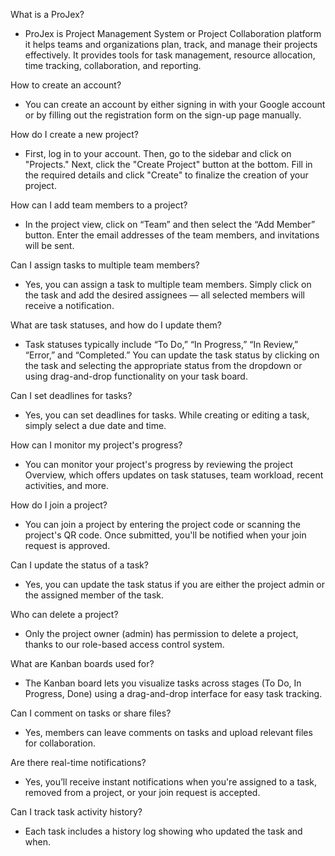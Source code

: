 What is a ProJex?
- ProJex is Project Management System or Project Collaboration platform it helps teams and organizations plan, track, and manage their projects effectively. It provides tools for task management, resource allocation, time tracking, collaboration, and reporting.

How to create an account?
- You can create an account by either signing in with your Google account or by filling out the registration form on the sign-up page manually.

How do I create a new project?
- First, log in to your account. Then, go to the sidebar and click on "Projects." Next, click the "Create Project" button at the bottom. Fill in the required details and click "Create" to finalize the creation of your project.

How can I add team members to a project?
- In the project view, click on “Team” and then select the “Add Member” button. Enter the email addresses of the team members, and invitations will be sent.

Can I assign tasks to multiple team members?
- Yes, you can assign a task to multiple team members. Simply click on the task and add the desired assignees — all selected members will receive a notification.

What are task statuses, and how do I update them?
- Task statuses typically include “To Do,” “In Progress,” “In Review,” “Error,”  and “Completed.” You can update the task status by clicking on the task and selecting the appropriate status from the dropdown or using drag-and-drop functionality on your task board.

Can I set deadlines for tasks?
- Yes, you can set deadlines for tasks. While creating or editing a task, simply select a due date and time.

How can I monitor my project's progress?
- You can monitor your project's progress by reviewing the project Overview, which offers updates on task statuses, team workload, recent activities, and more.

How do I join a project?
- You can join a project by entering the project code or scanning the project's QR code. Once submitted, you'll be notified when your join request is approved.

Can I update the status of a task?
- Yes, you can update the task status if you are either the project admin or the assigned member of the task.

Who can delete a project?
- Only the project owner (admin) has permission to delete a project, thanks to our role-based access control system.

What are Kanban boards used for?
- The Kanban board lets you visualize tasks across stages (To Do, In Progress, Done) using a drag-and-drop interface for easy task tracking.

Can I comment on tasks or share files?
- Yes, members can leave comments on tasks and upload relevant files for collaboration.

Are there real-time notifications?
- Yes, you’ll receive instant notifications when you're assigned to a task, removed from a project, or your join request is accepted.

Can I track task activity history?
- Each task includes a history log showing who updated the task and when.